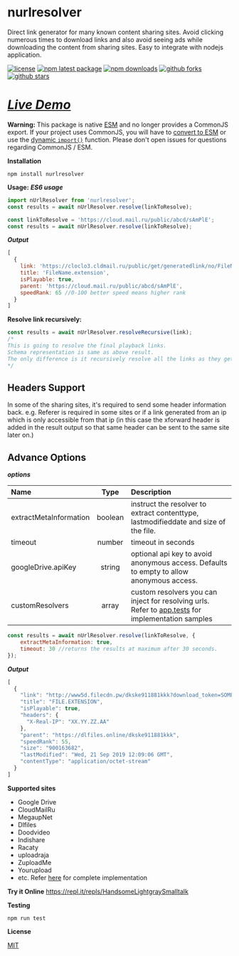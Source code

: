 # nurlresolver
Direct link generator for many known content sharing sites. Avoid clicking numerous times to download links and also avoid seeing ads while downloading the content from sharing sites. Easy to integrate with nodejs application.

[![license](https://img.shields.io/badge/license-MIT-blue.svg)](https://github.com/mnsrulz/nurlresolver/blob/master/LICENSE)
[![npm latest package](https://img.shields.io/npm/v/nurlresolver/latest.svg)](https://www.npmjs.com/package/nurlresolver)
[![npm downloads](https://img.shields.io/npm/dm/nurlresolver.svg)](https://www.npmjs.com/package/nurlresolver)
[![github forks](https://img.shields.io/github/forks/mnsrulz/nurlresolver.svg)](https://github.com/mnsrulz/nurlresolver/network/members)
[![github stars](https://img.shields.io/github/stars/mnsrulz/nurlresolver.svg)](https://github.com/mnsrulz/nurlresolver/stargazers)

# *[Live Demo](https://nurlresolver.netlify.app/)*

**Warning:** This package is native [ESM](https://developer.mozilla.org/en-US/docs/Web/JavaScript/Guide/Modules) and no longer provides a CommonJS export. If your project uses CommonJS, you will have to [convert to ESM](https://gist.github.com/sindresorhus/a39789f98801d908bbc7ff3ecc99d99c) or use the [dynamic `import()`](https://v8.dev/features/dynamic-import) function. Please don't open issues for questions regarding CommonJS / ESM.

**Installation**

```
npm install nurlresolver
```

**Usage:**
***ES6 usage***
```js
import nUrlResolver from 'nurlresolver';
const results = await nUrlResolver.resolve(linkToResolve);

const linkToResolve = 'https://cloud.mail.ru/public/abcd/sAmPlE';
const results = await nUrlResolver.resolve(linkToResolve);
```


***Output***
```js
[  
  {
    link: 'https://cloclo3.cldmail.ru/public/get/generatedlink/no/FileName.extension',
    title: 'FileName.extension',
    isPlayable: true,
    parent: 'https://cloud.mail.ru/public/abcd/sAmPlE',
    speedRank: 65 //0-100 better speed means higher rank
  }
]

```

**Resolve link recursively:**

```js
const results = await nUrlResolver.resolveRecursive(link);
/*
This is going to resolve the final playback links.
Schema representation is same as above result.
The only difference is it recursively resolve all the links as they get found.
*/
```

## Headers Support
In some of the sharing sites, it's required to send some header information back. e.g. Referer is required in some sites or if a link generated from an ip which is only accessible from that ip (in this case the xforward header is added in the result output so that same header can be sent to the same site later on.)

## Advance Options
***options***

| Name      | Type | Description     |
| :---        |    :----:   |          :--- 
| extractMetaInformation      | boolean       | instruct the resolver to extract contenttype, lastmodifieddate and size of the file.   
| timeout   | number        | timeout in seconds      
| googleDrive.apiKey   | string        | optional api key to avoid anonymous access. Defaults to empty to allow anonymous access.
| customResolvers   | array        | custom resolvers you can inject for resolving urls. Refer to [app.tests](tests/app.tests.ts) for implementation samples      


```js
const results = await nUrlResolver.resolve(linkToResolve, {
    extractMetaInformation: true,
    timeout: 30 //returns the results at maximum after 30 seconds.
});
```
***Output***
```js
[
  {
    "link": "http://www5d.filecdn.pw/dkske911881kkk?download_token=SOME_TOKEN_VALUE",
    "title": "FILE.EXTENSION",
    "isPlayable": true,
    "headers": {
      "X-Real-IP": "XX.YY.ZZ.AA"
    },
    "parent": "https://dlfiles.online/dkske911881kkk",
    "speedRank": 55,
    "size": "900163682",
    "lastModified": "Wed, 21 Sep 2019 12:09:06 GMT",
    "contentType": "application/octet-stream"
  }
]
```

**Supported sites**
* Google Drive
* CloudMailRu
* MegaupNet
* Dlfiles
* Doodvideo
* Indishare
* Racaty
* uploadraja
* ZuploadMe
* Yourupload
* etc. Refer [here](https://github.com/mnsrulz/nurlresolver/tree/master/src/libs) for complete implementation

**Try it Online**
https://repl.it/repls/HandsomeLightgraySmalltalk


**Testing**
```
npm run test
```

**License**

<a href='https://github.com/manishrawat4u/nurlresolver/blob/master/LICENSE'>MIT</a>
